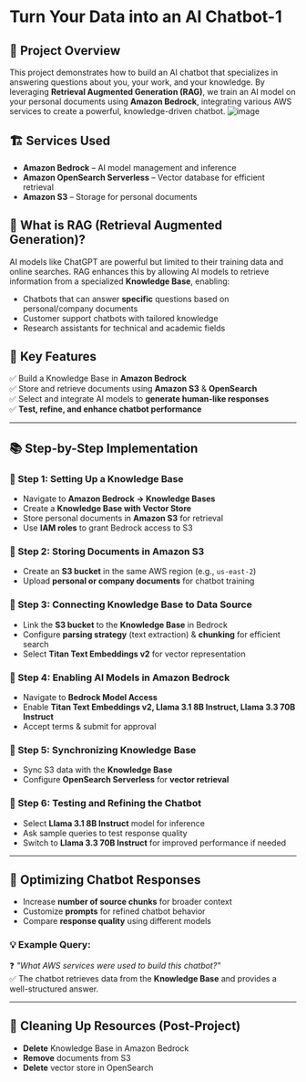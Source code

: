 # Turn Your Data into an AI Chatbot-1

## 🚀 Project Overview
This project demonstrates how to build an AI chatbot that specializes in answering questions about you, your work, and your knowledge. By leveraging **Retrieval Augmented Generation (RAG)**, we train an AI model on your personal documents using **Amazon Bedrock**, integrating various AWS services to create a powerful, knowledge-driven chatbot.
![image](https://github.com/user-attachments/assets/b2c1c387-e5e3-4c58-b6d3-12d892ae6c46)


## 🏗️ Services Used
- **Amazon Bedrock** – AI model management and inference
- **Amazon OpenSearch Serverless** – Vector database for efficient retrieval
- **Amazon S3** – Storage for personal documents

## 🧠 What is RAG (Retrieval Augmented Generation)?
AI models like ChatGPT are powerful but limited to their training data and online searches. RAG enhances this by allowing AI models to retrieve information from a specialized **Knowledge Base**, enabling:
- Chatbots that can answer **specific** questions based on personal/company documents
- Customer support chatbots with tailored knowledge
- Research assistants for technical and academic fields

## 📌 Key Features
✅ Build a Knowledge Base in **Amazon Bedrock**  
✅ Store and retrieve documents using **Amazon S3** & **OpenSearch**  
✅ Select and integrate AI models to **generate human-like responses**  
✅ **Test, refine, and enhance chatbot performance**  

---

## 📚 Step-by-Step Implementation

### 🔹 Step 1: Setting Up a Knowledge Base
- Navigate to **Amazon Bedrock → Knowledge Bases**
- Create a **Knowledge Base with Vector Store**
- Store personal documents in **Amazon S3** for retrieval
- Use **IAM roles** to grant Bedrock access to S3

### 🔹 Step 2: Storing Documents in Amazon S3
- Create an **S3 bucket** in the same AWS region (e.g., `us-east-2`)
- Upload **personal or company documents** for chatbot training

### 🔹 Step 3: Connecting Knowledge Base to Data Source
- Link the **S3 bucket** to the **Knowledge Base** in Bedrock
- Configure **parsing strategy** (text extraction) & **chunking** for efficient search
- Select **Titan Text Embeddings v2** for vector representation

### 🔹 Step 4: Enabling AI Models in Amazon Bedrock
- Navigate to **Bedrock Model Access**
- Enable **Titan Text Embeddings v2, Llama 3.1 8B Instruct, Llama 3.3 70B Instruct**
- Accept terms & submit for approval

### 🔹 Step 5: Synchronizing Knowledge Base
- Sync S3 data with the **Knowledge Base**
- Configure **OpenSearch Serverless** for **vector retrieval**

### 🔹 Step 6: Testing and Refining the Chatbot
- Select **Llama 3.1 8B Instruct** model for inference
- Ask sample queries to test response quality
- Switch to **Llama 3.3 70B Instruct** for improved performance if needed

---

## 🎯 Optimizing Chatbot Responses
- Increase **number of source chunks** for broader context
- Customize **prompts** for refined chatbot behavior
- Compare **response quality** using different models

### 💡 Example Query:
❓ *"What AWS services were used to build this chatbot?"*  
✅ The chatbot retrieves data from the **Knowledge Base** and provides a well-structured answer.

---

## 🧹 Cleaning Up Resources (Post-Project)
- **Delete** Knowledge Base in Amazon Bedrock
- **Remove** documents from S3
- **Delete** vector store in OpenSearch
